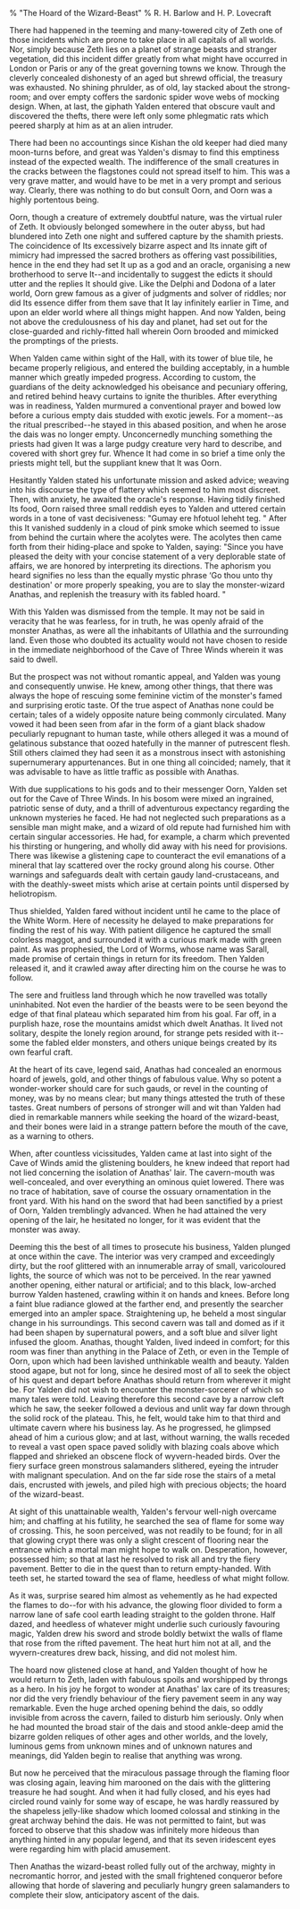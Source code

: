 % "The Hoard of the Wizard-Beast" 
%  R. H. Barlow and H. P. Lovecraft

        

  

There had happened in the teeming and many-towered city of Zeth one of those incidents which are
prone to take place in all capitals of all worlds. Nor, simply because Zeth lies on a planet of
strange beasts and stranger vegetation, did this incident differ greatly from what might have
occurred in London or Paris or any of the great governing towns we know. Through the cleverly
concealed dishonesty of an aged but shrewd official, the treasury was exhausted. No shining
  phrulder,   as of old, lay stacked about the strong-room; and over empty coffers the sardonic
spider wove webs of mocking design. When, at last, the   giphath   Yalden entered that obscure
vault and discovered the thefts, there were left only some phlegmatic rats which peered sharply at
him as at an alien intruder.  

  There had been no accountings since Kishan the old keeper had died many moon-turns
before, and great was Yalden's dismay to find this emptiness instead of the expected wealth.
The indifference of the small creatures in the cracks between the flagstones could not spread
itself to him. This was a very grave matter, and would have to be met in a very prompt and serious
way. Clearly, there was nothing to do but consult Oorn, and Oorn was a highly portentous
being.  

  Oorn, though a creature of extremely doubtful nature, was the virtual ruler of
Zeth. It obviously belonged somewhere in the outer abyss, but had blundered into Zeth one night and
suffered capture by the   shamith   priests. The coincidence of Its excessively bizarre aspect
and Its innate gift of mimicry had impressed the sacred brothers as offering vast possibilities,
hence in the end they had set It up as a god and an oracle, organising a new brotherhood to serve
It--and incidentally to suggest the edicts it should utter and the replies It should give.
Like the Delphi and Dodona of a later world, Oorn grew famous as a giver of judgments and solver of
riddles; nor did Its essence differ from them save that It lay infinitely earlier in Time, and upon
an elder world where all things might happen. And now Yalden, being not above the credulousness of
his day and planet, had set out for the close-guarded and richly-fitted hall wherein Oorn brooded
and mimicked the promptings of the priests.  

  When Yalden came within sight of the Hall, with its tower of blue tile, he became
properly religious, and entered the building acceptably, in a humble manner which greatly impeded
progress. According to custom, the guardians of the deity acknowledged his obeisance and pecuniary
offering, and retired behind heavy curtains to ignite the thuribles. After everything was in
readiness, Yalden murmured a conventional prayer and bowed low before a curious empty dais studded
with exotic jewels. For a moment--as the ritual prescribed--he stayed in this abased
position, and when he arose the dais was no longer empty. Unconcernedly munching something the
priests had given It was a large pudgy creature very hard to describe, and covered with short grey
fur. Whence It had come in so brief a time only the priests might tell, but the suppliant knew that
It was Oorn.  

  Hesitantly Yalden stated his unfortunate mission and asked advice; weaving into
his discourse the type of flattery which seemed to him most discreet. Then, with anxiety, he
awaited the oracle's response. Having tidily finished Its food, Oorn raised three small
reddish eyes to Yalden and uttered certain words in a tone of vast decisiveness:    "Gumay
ere hfotuol leheht teg. "   After this It vanished suddenly in a cloud of pink smoke which
seemed to issue from behind the curtain where the acolytes were. The acolytes then came forth from
their hiding-place and spoke to Yalden, saying:  "Since you have pleased the deity with your
concise statement of a very deplorable state of affairs, we are honored by interpreting its
directions. The aphorism you heard signifies no less than the equally mystic phrase &lsquo;Go thou
unto thy destination' or more properly speaking, you are to slay the monster-wizard Anathas,
and replenish the treasury with its fabled hoard. "  

  With this Yalden was dismissed from the temple. It may not be said in veracity
that he was fearless, for in truth, he was openly afraid of the monster Anathas, as were all the
inhabitants of Ullathia and the surrounding land. Even those who doubted its actuality would not
have chosen to reside in the immediate neighborhood of the Cave of Three Winds wherein it was said
to dwell.  

  But the prospect was not without romantic appeal, and Yalden was young and
consequently unwise. He knew, among other things, that there was always the hope of rescuing some
feminine victim of the monster's famed and surprising erotic taste. Of the true aspect of
Anathas none could be certain; tales of a widely opposite nature being commonly circulated. Many
vowed it had been seen from afar in the form of a giant black shadow peculiarly repugnant to human
taste, while others alleged it was a mound of gelatinous substance that oozed hatefully in the
manner of putrescent flesh. Still others claimed they had seen it as a monstrous insect with
astonishing supernumerary appurtenances. But in one thing all coincided; namely, that it was
advisable to have as little traffic as possible with Anathas.  

  With due supplications to his gods and to their messenger Oorn, Yalden set out for
the Cave of Three Winds. In his bosom were mixed an ingrained, patriotic sense of duty, and a
thrill of adventurous expectancy regarding the unknown mysteries he faced. He had not neglected
such preparations as a sensible man might make, and a wizard of old repute had furnished him with
certain singular accessories. He had, for example, a charm which prevented his thirsting or
hungering, and wholly did away with his need for provisions. There was likewise a glistening cape
to counteract the evil emanations of a mineral that lay scattered over the rocky ground along his
course. Other warnings and safeguards dealt with certain gaudy land-crustaceans, and with the
deathly-sweet mists which arise at certain points until dispersed by heliotropism.  

  Thus shielded, Yalden fared without incident until he came to the place of the
White Worm. Here of necessity he delayed to make preparations for finding the rest of his way. With
patient diligence he captured the small colorless maggot, and surrounded it with a curious mark
made with green paint. As was prophesied, the Lord of Worms, whose name was Sarall, made promise
of certain things in return for its freedom. Then Yalden released it, and it crawled away after
directing him on the course he was to follow.  

  The sere and fruitless land through which he now travelled was totally
uninhabited. Not even the hardier of the beasts were to be seen beyond the edge of that final
plateau which separated him from his goal. Far off, in a purplish haze, rose the mountains amidst
which dwelt Anathas. It lived not solitary, despite the lonely region around, for strange pets
resided with it--some the fabled elder monsters, and others unique beings created by its own
fearful craft.  

  At the heart of its cave, legend said, Anathas had concealed an enormous hoard of
jewels, gold, and other things of fabulous value. Why so potent a wonder-worker should care for
such gauds, or revel in the counting of money, was by no means clear; but many things attested the
truth of these tastes. Great numbers of persons of stronger will and wit than Yalden had died in
remarkable manners while seeking the hoard of the wizard-beast, and their bones were laid in a
strange pattern before the mouth of the cave, as a warning to others.  

  When, after countless vicissitudes, Yalden came at last into sight of the Cave of
Winds amid the glistening boulders, he knew indeed that report had not lied concerning the
isolation of Anathas' lair. The cavern-mouth was well-concealed, and over everything an
ominous quiet lowered. There was no trace of habitation, save of course the ossuary ornamentation
in the front yard. With his hand on the sword that had been sanctified by a priest of Oorn, Yalden
tremblingly advanced. When he had attained the very opening of the lair, he hesitated no longer,
for it was evident that the monster was away.  

  Deeming this the best of all times to prosecute his business, Yalden plunged at
once within the cave. The interior was very cramped and exceedingly dirty, but the roof glittered
with an innumerable array of small, varicoloured lights, the source of which was not to be
perceived. In the rear yawned another opening, either natural or artificial; and to this black,
low-arched burrow Yalden hastened, crawling within it on hands and knees. Before long a faint blue
radiance glowed at the farther end, and presently the searcher emerged into an ampler space.
Straightening up, he beheld a most singular change in his surroundings. This second cavern was tall
and domed as if it had been shapen by supernatural powers, and a soft blue and silver light infused
the gloom. Anathas, thought Yalden, lived indeed in comfort; for this room was finer than anything
in the Palace of Zeth, or even in the Temple of Oorn, upon which had been lavished unthinkable
wealth and beauty. Yalden stood agape, but not for long, since he desired most of all to seek the
object of his quest and depart before Anathas should return from wherever it might be. For Yalden
did not wish to encounter the monster-sorcerer of which so many tales were told. Leaving therefore
this second cave by a narrow cleft which he saw, the seeker followed a devious and unlit way far
down through the solid rock of the plateau. This, he felt, would take him to that third and
ultimate cavern where his business lay. As he progressed, he glimpsed ahead of him a curious glow;
and at last, without warning, the walls receded to reveal a vast open space paved solidly with
blazing coals above which flapped and shrieked an obscene flock of wyvern-headed birds. Over the
fiery surface green monstrous salamanders slithered, eyeing the intruder with malignant
speculation. And on the far side rose the stairs of a metal dais, encrusted with jewels, and piled
high with precious objects; the hoard of the wizard-beast.  

  At sight of this unattainable wealth, Yalden's fervour well-nigh overcame
him; and chaffing at his futility, he searched the sea of flame for some way of crossing. This, he
soon perceived, was not readily to be found; for in all that glowing crypt there was only a slight
crescent of flooring near the entrance which a mortal man might hope to walk on. Desperation,
however, possessed him; so that at last he resolved to risk all and try the fiery pavement. Better
to die in the quest than to return empty-handed. With teeth set, he started toward the sea of
flame, heedless of what might follow.  

  As it was, surprise seared him almost as vehemently as he had expected the flames
to do--for with his advance, the glowing floor divided to form a narrow lane of safe cool
earth leading straight to the golden throne. Half dazed, and heedless of whatever might underlie
such curiously favouring magic, Yalden drew his sword and strode boldly betwixt the walls of flame
that rose from the rifted pavement. The heat hurt him not at all, and the wyvern-creatures drew
back, hissing, and did not molest him.  

  The hoard now glistened close at hand, and Yalden thought of how he would return
to Zeth, laden with fabulous spoils and worshipped by throngs as a hero. In his joy he forgot to
wonder at Anathas' lax care of its treasures; nor did the very friendly behaviour of the
fiery pavement seem in any way remarkable. Even the huge arched opening behind the dais, so oddly
invisible from across the cavern, failed to disturb him seriously. Only when he had mounted the broad
stair of the dais and stood ankle-deep amid the bizarre golden reliques of other ages and other
worlds, and the lovely, luminous gems from unknown mines and of unknown natures and meanings, did
Yalden begin to realise that anything was wrong.  

  But now he perceived that the miraculous passage through the flaming floor was
closing again, leaving him marooned on the dais with the glittering treasure he had sought. And
when it had fully closed, and his eyes had circled round vainly for some way of escape, he was
hardly reassured by the shapeless jelly-like shadow which loomed colossal and stinking in the great
archway behind the dais. He was not permitted to faint, but was forced to observe that this shadow
was infinitely more hideous than anything hinted in any popular legend, and that its seven
iridescent eyes were regarding him with placid amusement.  

  Then Anathas the wizard-beast rolled fully out of the archway, mighty in
necromantic horror, and jested with the small frightened conqueror before allowing that horde of
slavering and peculiarly hungry green salamanders to complete their slow, anticipatory ascent of
the dais.
